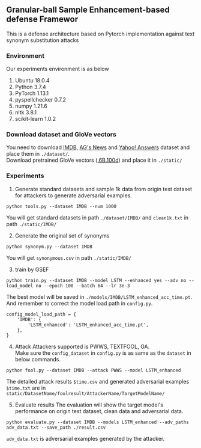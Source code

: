 ## Granular-ball Sample Enhancement-based defense Framewor
This is a defense architecture based on Pytorch implementation against text synonym substitution attacks
### Environment
Our experiments environment is as below
1. Ubuntu 18.0.4
2. Python 3.7.4
3. PyTorch 1.13.1
4. pyspellchecker 0.7.2
5. numpy 1.21.6
6. nltk 3.8.1
7. scikit-learn 1.0.2

### Download dataset and GloVe vectors
You need to download [IMDB](https://s3.amazonaws.com/fast-ai-nlp/imdb.tgz), [AG's News](https://s3.amazonaws.com/fast-ai-nlp/ag_news_csv.tgz) and [Yahoo! Answers](https://s3.amazonaws.com/fast-ai-nlp/yahoo_answers_csv.tgz) dataset and place them in ``./dataset/``.  
Download pretrained GloVe vectors ([.6B.100d](https://nlp.stanford.edu/projects/glove/)) and place it in ``./static/``

### Experiments
1. Generate standard datasets and sample 1k data from origin test dataset for attackers to generate adversarial examples.
```
python tools.py --dataset IMDB --num 1000
```
You will get standard datasets in path ``./dataset/IMDB/`` and ``clean1k.txt`` in path ``./static/IMDB/``

2. Generate the original set of synonyms
```
python synonym.py --dataset IMDB
```
You will get ``synonymous.csv`` in path ``./static/IMDB/``

3. train by GSEF
```
python train.py --dataset IMDB --model LSTM --enhanced yes --adv no --load_model no --epoch 100 --batch 64 --lr 3e-3 
```
The best model will be saved in ``./models/IMDB/LSTM_enhanced_acc_time.pt``. And remember to correct the model load path in ``config.py``.
```
config_model_load_path = {
    'IMDB': {
        'LSTM_enhanced': 'LSTM_enhanced_acc_time.pt',
    },
}
```
4. Attack
Attackers supported is PWWS, TEXTFOOL, GA.  
Make sure the ``config_dataset`` in ``config.py`` is as same as the ``dataset`` in below commands.
```
python fool.py --dataset IMDB --attack PWWS --model LSTM_enhanced
```
The detailed attack results ``$time.csv`` and generated adversarial examples ``$time.txt`` are in ``static/DatasetName/foolresult/AttackerName/TargetModelName/``

5. Evaluate results
The evaluation will show the target model's performance on origin test dataset, clean data and adversarial data.  
```
python evaluate.py --dataset IMDB --models LSTM_enhanced --adv_paths adv_data.txt --save_path ./result.csv
```
``adv_data.txt`` is adversarial examples generated by the attacker.

